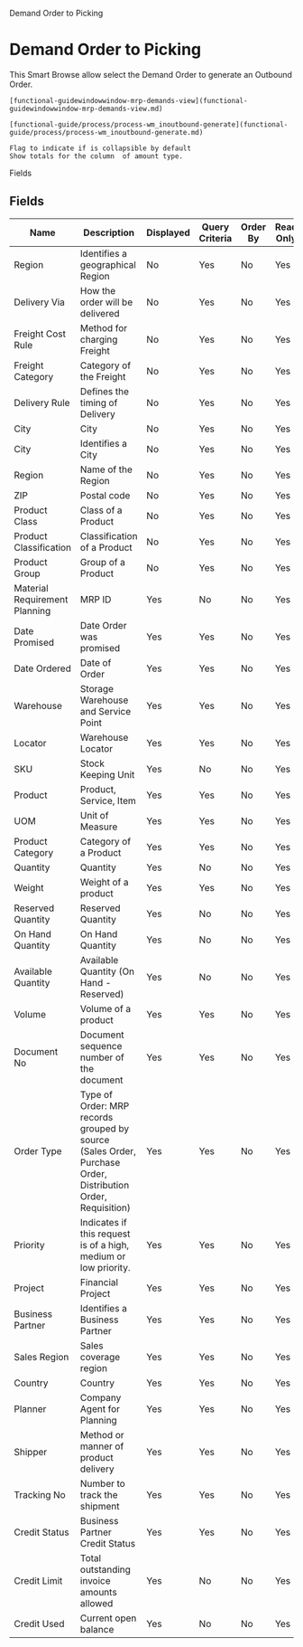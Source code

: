 
Demand Order to Picking
# Demand Order to Picking


This Smart Browse allow select the Demand Order to generate an Outbound Order.

```
[functional-guidewindowwindow-mrp-demands-view](functional-guidewindowwindow-mrp-demands-view.md)
```

```
[functional-guide/process/process-wm_inoutbound-generate](functional-guide/process/process-wm_inoutbound-generate.md)
```

```
Flag to indicate if is collapsible by default
Show totals for the column  of amount type.
```
Fields
## Fields




Name                          | Description                                                                                                 | Displayed | Query Criteria | Order By | Read Only | Mandatory
----------------------------- | ----------------------------------------------------------------------------------------------------------- | --------- | -------------- | -------- | --------- | ---------
Region                        | Identifies a geographical Region                                                                            | No        | Yes            | No       | Yes       | No       
Delivery Via                  | How the order will be delivered                                                                             | No        | Yes            | No       | Yes       | No       
Freight Cost Rule             | Method for charging Freight                                                                                 | No        | Yes            | No       | Yes       | No       
Freight Category              | Category of the Freight                                                                                     | No        | Yes            | No       | Yes       | No       
Delivery Rule                 | Defines the timing of Delivery                                                                              | No        | Yes            | No       | Yes       | No       
City                          | City                                                                                                        | No        | Yes            | No       | Yes       | No       
City                          | Identifies a City                                                                                           | No        | Yes            | No       | Yes       | No       
Region                        | Name of the Region                                                                                          | No        | Yes            | No       | Yes       | No       
ZIP                           | Postal code                                                                                                 | No        | Yes            | No       | Yes       | No       
Product Class                 | Class of a Product                                                                                          | No        | Yes            | No       | Yes       | No       
Product Classification        | Classification of a Product                                                                                 | No        | Yes            | No       | Yes       | No       
Product Group                 | Group of a Product                                                                                          | No        | Yes            | No       | Yes       | No       
Material Requirement Planning | MRP ID                                                                                                      | Yes       | No             | No       | Yes       | Yes      
Date Promised                 | Date Order was promised                                                                                     | Yes       | Yes            | No       | Yes       | No       
Date Ordered                  | Date of Order                                                                                               | Yes       | Yes            | No       | Yes       | No       
Warehouse                     | Storage Warehouse and Service Point                                                                         | Yes       | Yes            | No       | Yes       | No       
Locator                       | Warehouse Locator                                                                                           | Yes       | Yes            | No       | Yes       | No       
SKU                           | Stock Keeping Unit                                                                                          | Yes       | No             | No       | Yes       | No       
Product                       | Product, Service, Item                                                                                      | Yes       | Yes            | No       | Yes       | No       
UOM                           | Unit of Measure                                                                                             | Yes       | Yes            | No       | Yes       | No       
Product Category              | Category of a Product                                                                                       | Yes       | Yes            | No       | Yes       | No       
Quantity                      | Quantity                                                                                                    | Yes       | No             | No       | Yes       | No       
Weight                        | Weight of a product                                                                                         | Yes       | Yes            | No       | Yes       | No       
Reserved Quantity             | Reserved Quantity                                                                                           | Yes       | No             | No       | Yes       | No       
On Hand Quantity              | On Hand Quantity                                                                                            | Yes       | No             | No       | Yes       | No       
Available Quantity            | Available Quantity (On Hand - Reserved)                                                                     | Yes       | No             | No       | Yes       | No       
Volume                        | Volume of a product                                                                                         | Yes       | Yes            | No       | Yes       | No       
Document No                   | Document sequence number of the document                                                                    | Yes       | Yes            | No       | Yes       | No       
Order Type                    | Type of Order: MRP records grouped by source (Sales Order, Purchase Order, Distribution Order, Requisition) | Yes       | Yes            | No       | Yes       | No       
Priority                      | Indicates if this request is of a high, medium or low priority.                                             | Yes       | Yes            | No       | Yes       | No       
Project                       | Financial Project                                                                                           | Yes       | Yes            | No       | Yes       | No       
Business Partner              | Identifies a Business Partner                                                                               | Yes       | Yes            | No       | Yes       | No       
Sales Region                  | Sales coverage region                                                                                       | Yes       | Yes            | No       | Yes       | No       
Country                       | Country                                                                                                     | Yes       | Yes            | No       | Yes       | No       
Planner                       | Company Agent for Planning                                                                                  | Yes       | Yes            | No       | Yes       | No       
Shipper                       | Method or manner of product delivery                                                                        | Yes       | Yes            | No       | Yes       | No       
Tracking No                   | Number to track the shipment                                                                                | Yes       | Yes            | No       | Yes       | No       
Credit Status                 | Business Partner Credit Status                                                                              | Yes       | Yes            | No       | Yes       | No       
Credit Limit                  | Total outstanding invoice amounts allowed                                                                   | Yes       | No             | No       | Yes       | No       
Credit Used                   | Current open balance                                                                                        | Yes       | No             | No       | Yes       | No       
